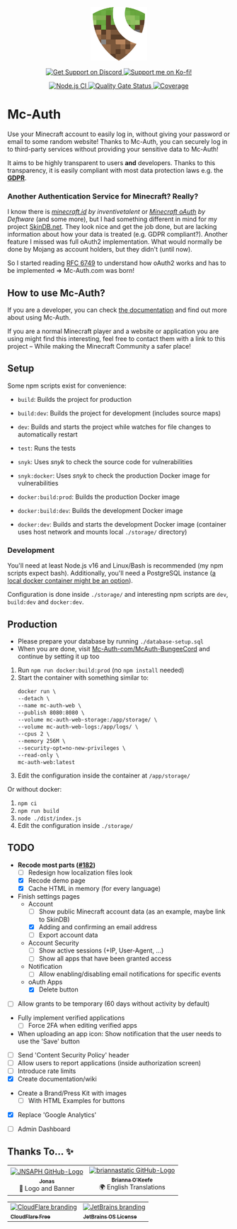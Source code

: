 <p align="center">
  <img alt="Mc-Auth Logo" width="128px" height="auto" src="./docs/images/Mc-Auth.svg">
</p>

<p align="center">
  <a href="https://sprax.me/discord">
    <img alt="Get Support on Discord"
         src="https://img.shields.io/discord/344982818863972352.svg?label=Get%20Support&logo=Discord&color=blue">
  </a>
  <a href="https://ko-fi.com/spraxdev">
    <img alt="Support me on Ko-fi!"
         src="https://img.shields.io/badge/-Support%20me%20on%20Ko--fi-%2329ABE0?logo=kofi&logoColor=white">
  </a>
</p>

<p align="center">
  <a href="https://github.com/Mc-Auth-com/Mc-Auth/actions/workflows/nodejs.yml">
    <img alt="Node.js CI" src="https://github.com/Mc-Auth-com/Mc-Auth/actions/workflows/nodejs.yml/badge.svg">
  </a>

  <a href="https://sonarcloud.io/summary/new_code?id=Mc-Auth-com_Mc-Auth">
    <img alt="Quality Gate Status"
         src="https://sonarcloud.io/api/project_badges/measure?project=Mc-Auth-com_Mc-Auth&metric=alert_status">
  </a>

  <a href="https://sonarcloud.io/summary/new_code?id=Mc-Auth-com_Mc-Auth">
    <img alt="Coverage"
         src="https://sonarcloud.io/api/project_badges/measure?project=Mc-Auth-com_Mc-Auth&metric=coverage">
  </a>
</p>

# Mc-Auth
Use your Minecraft account to easily log in, without giving your password or email to some random website!
Thanks to Mc-Auth, you can securely log in to third-party services without providing your sensitive data to Mc-Auth!

It aims to be highly transparent to users **and** developers.
Thanks to this transparency, it is easily compliant with most data protection laws
e.g. the **[GDPR](https://en.wikipedia.org/wiki/General_Data_Protection_Regulation)**.

### Another Authentication Service for Minecraft? Really?
I know there is *[minecraft.id](https://minecraft.id/) by inventivetalent* or
*[Minecraft oAuth](https://mc-oauth.net/) by Deftware* (and some more),
but I had something different in mind for my project [SkinDB.net](https://github.com/SkinDB).
They look nice and get the job done, but are lacking information about how your data is treated (e.g. GDPR compliant?).
Another feature I missed was full oAuth2 implementation.
What would normally be done by Mojang as account holders, but they didn't (until now).

So I started reading [RFC 6749](https://tools.ietf.org/html/rfc6749) to understand how oAuth2 works
and has to be implemented => Mc-Auth.com was born!

## How to use Mc-Auth?
If you are a developer, you can check [the documentation](https://github.com/Mc-Auth-com/Mc-Auth/wiki) and find out
more about using Mc-Auth.

If you are a normal Minecraft player and a website or application you are using might find this interesting,
feel free to contact them with a link to this project – While making the Minecraft Community a safer place!


## Setup
Some npm scripts exist for convenience:
* `build`: Builds the project for production
* `build:dev`: Builds the project for development (includes source maps)

* `dev`: Builds and starts the project while watches for file changes to automatically restart
* `test`: Runs the tests

* `snyk`: Uses *snyk* to check the source code for vulnerabilities
* `snyk:docker`: Uses *snyk* to check the production Docker image for vulnerabilities

* `docker:build:prod`: Builds the production Docker image
* `docker:build:dev`: Builds the development Docker image
* `docker:dev`: Builds and starts the development Docker image (container uses host network and mounts local `./storage/` directory)

### Development
You'll need at least Node.js v16 and Linux/Bash is recommended (my npm scripts expect bash).
Additionally, you'll need a PostgreSQL instance
([a local docker container might be an option](https://github.com/docker-library/docs/tree/master/postgres#start-a-postgres-instance)).

Configuration is done inside `./storage/` and interesting npm scripts are `dev`, `build:dev` and `docker:dev`.


## Production
* Please prepare your database by running `./database-setup.sql`
* When you are done, visit
  [Mc-Auth-com/McAuth-BungeeCord](https://github.com/Mc-Auth-com/McAuth-BungeeCord#setup)
  and continue by setting it up too

1. Run `npm run docker:build:prod` (no `npm install` needed)
2. Start the container with something similar to:
   ```shell
   docker run \
   --detach \
   --name mc-auth-web \
   --publish 8080:8080 \
   --volume mc-auth-web-storage:/app/storage/ \
   --volume mc-auth-web-logs:/app/logs/ \
   --cpus 2 \
   --memory 256M \
   --security-opt=no-new-privileges \
   --read-only \
   mc-auth-web:latest
   ```
3. Edit the configuration inside the container at `/app/storage/`


Or without docker:
1. `npm ci`
2. `npm run build`
3. `node ./dist/index.js`
4. Edit the configuration inside `./storage/`


## TODO
* **Recode most parts ([#182](https://github.com/Mc-Auth-com/Mc-Auth/pull/182))**
  * [ ] Redesign how localization files look
  * [X] Recode demo page
  * [X] Cache HTML in memory (for every language)
* Finish settings pages
  * Account
    * [ ] Show public Minecraft account data (as an example, maybe link to SkinDB)
    * [X] Adding and confirming an email address
    * [ ] Export account data
  * Account Security
    * [ ] Show active sessions (+IP, User-Agent, ...)
    * [ ] Show all apps that have been granted access
  * Notification
    * [ ] Allow enabling/disabling email notifications for specific events
  * oAuth Apps
    * [X] Delete button
* [ ] Allow grants to be temporary (60 days without activity by default)
* Fully implement verified applications
  * [ ] Force 2FA when editing verified apps
* When uploading an app icon: Show notification that the user needs to use the 'Save' button
* [ ] Send 'Content Security Policy' header
* [ ] Allow users to report applications (inside authorization screen)
* [ ] Introduce rate limits
* [X] Create documentation/wiki
* Create a Brand/Press Kit with images
  * [ ] With HTML Examples for buttons
* [X] Replace 'Google Analytics'
* [ ] Admin Dashboard


## Thanks To... ✨
<table>
  <tr>
    <td align="center">
      <a href="https://github.com/JNSAPH">
        <img src="https://avatars3.githubusercontent.com/u/35976079" width="100px" alt="JNSAPH GitHub-Logo"><!--
        --><br><!--
        --><sub><b>Jonas</b></sub>
      </a>
      <br>
      🎨 Logo and Banner
    </td>
    <td align="center">
      <a href="https://github.com/briannastatic">
        <img src="https://avatars3.githubusercontent.com/u/26376600" width="100px" alt="briannastatic GitHub-Logo"><!--
        --><br><!--
        --><sub><b>Brianna O'Keefe</b></sub>
      </a>
      <br>
      🌍 English Translations
    </td>
  </tr>
</table>

<table>
  <tr>
    <td>
      <a href="https://www.cloudflare.com/" title="Improve page performance and availability">
        <img src="https://www.cloudflare.com/img/logo-cloudflare-dark.svg" width="100px" alt="CloudFlare branding"><!--
        --><br><!--
        --><sub><b>CloudFlare Free</b></sub>
      </a>
    </td>
    <td>
      <a href="https://www.jetbrains.com/" title="Provides great tools and IDEs">
        <img src="https://i.imgur.com/RISnfij.png" width="100px" alt="JetBrains branding"><!--
        --><br><!--
        --><sub><b>JetBrains OS License</b></sub>
      </a>
    </td>
  </tr>
</table>
